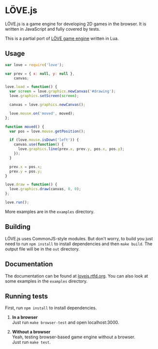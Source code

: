 LÖVE.js
=======

LÖVE.js is a game engine for developing 2D games in the browser. It is written in JavaScript and fully covered by tests.

This is a partial port of [LÖVE game engine](http://love2d.org/) written in Lua.

Usage 
-----

```javascript
var love = require('love');

var prev = { x: null, y: null },
    canvas;

love.load = function() {
  var screen = love.graphics.newCanvas('#drawing');
  love.graphics.setScreen(screen);

  canvas = love.graphics.newCanvas();

  love.mouse.on('moved', moved);
};

function moved() {
  var pos = love.mouse.getPosition();

  if (love.mouse.isDown('left')) {
    canvas.use(function() {
      love.graphics.line(prev.x, prev.y, pos.x, pos.y);
    });
  }

  prev.x = pos.x;
  prev.y = pos.y;
}

love.draw = function() {
  love.graphics.draw(canvas, 0, 0);
};

love.run();

```
More examples are in the `examples` directory.

Building
-------

LÖVE.js uses CommonJS-style modules. But don't worry, to build you just need to run `npm install` to install dependencies and then `make build`. The output file will be in the `out` directory.


Documentation
-------------

The documentation can be found at [lovejs.rtfd.org](http://lovejs.rtfd.org). You can also look at some examples in the `examples` directory.


Running tests
-------------
First, run `npm install` to install dependencies.

1. **In a browser**  
   Just run `make browser-test` and open localhost:3000.

2. **Without a browser**  
   Yeah, testing browser-based game engine without a browser.  
   Just run `make test`.